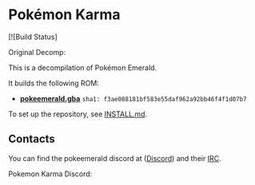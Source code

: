 # Pokémon Karma

[![Build Status]

Original Decomp:

[travis]: https://travis-ci.org/pret/pokeemerald
[travis-badge]: https://travis-ci.org/pret/pokeemerald.svg?branch=master

This is a decompilation of Pokémon Emerald.

It builds the following ROM:

* [**pokeemerald.gba**](https://datomatic.no-intro.org/index.php?page=show_record&s=23&n=1961) `sha1: f3ae088181bf583e55daf962a92bb46f4f1d07b7`

To set up the repository, see [INSTALL.md](INSTALL.md).

## Contacts

You can find the pokeemerald discord at ([Discord](https://discord.gg/d5dubZ3)) and their [IRC](https://kiwiirc.com/client/irc.freenode.net/?#pret).

Pokemon Karma Discord: 
